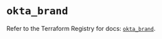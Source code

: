 # `okta_brand`

Refer to the Terraform Registry for docs: [`okta_brand`](https://registry.terraform.io/providers/okta/okta/4.9.1/docs/resources/brand).
